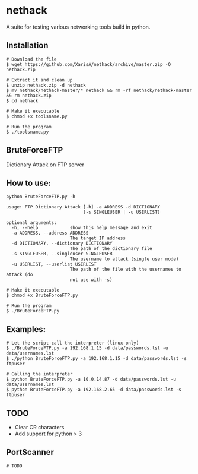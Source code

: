 # nethack


A suite for testing various networking tools build in python.


Installation
---

```shell
# Download the file
$ wget https://github.com/XarisA/nethack/archive/master.zip -O nethack.zip

# Extract it and clean up
$ unzip nethack.zip -d nethack
$ mv nethack/nethack-master/* nethack && rm -rf nethack/nethack-master && rm nethack.zip
$ cd nethack

# Make it executable
$ chmod +x toolsname.py

# Run the program
$ ./toolsname.py
```

## BruteForceFTP


Dictionary Attack on FTP server

How to use:
---

```shell
python BruteForceFTP.py -h

usage: FTP Dictionary Attack [-h] -a ADDRESS -d DICTIONARY
                             (-s SINGLEUSER | -u USERLIST)

optional arguments:
  -h, --help            show this help message and exit
  -a ADDRESS, --address ADDRESS
                        The target IP address
  -d DICTIONARY, --dictionary DICTIONARY
                        The path of the dictionary file
  -s SINGLEUSER, --singleuser SINGLEUSER
                        The username to attack (single user mode)
  -u USERLIST, --userlist USERLIST
                        The path of the file with the usernames to attack (do
                        not use with -s)
```

```shell
# Make it executable
$ chmod +x BruteForceFTP.py

# Run the program
$ ./BruteForceFTP.py
```

Examples:
---

```
# Let the script call the interpreter (linux only)
$ ./BruteForceFTP.py -a 192.168.1.15 -d data/passwords.lst -u data/usernames.lst
$ ./python BruteForceFTP.py -a 192.168.1.15 -d data/passwords.lst -s ftpuser

# Calling the interpreter
$ python BruteForceFTP.py -a 10.0.14.87 -d data/passwords.lst -u data/usernames.lst
$ python BruteForceFTP.py -a 192.168.2.65 -d data/passwords.lst -s ftpuser
```


## TODO


- Clear CR characters
- Add support for python > 3


## PortScanner

`# TODO`

